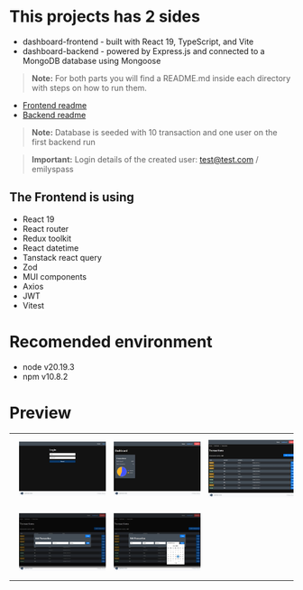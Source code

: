 # This projects has 2 sides
- dashboard-frontend - built with React 19, TypeScript, and Vite
- dashboard-backend - powered by Express.js and connected to a MongoDB database using Mongoose

> **Note:** For both parts you will find a README.md inside each directory with steps on how to run them.
- <a href="https://github.com/nicolasflorth/dashboard-app/blob/main/dashboard-frontend/README.md" title="Frontend readme" target="_blank">Frontend readme</a>
- <a href="https://github.com/nicolasflorth/dashboard-app/blob/main/dashboard-backend/README.md" title="Backend readme" target="_blank">Backend readme</a>

> **Note:** Database is seeded with 10 transaction and one user on the first backend run

> **Important:** Login details of the created user: test@test.com / emilyspass

## The Frontend is using
- React 19
- React router
- Redux toolkit
- React datetime
- Tanstack react query
- Zod
- MUI components
- Axios
- JWT
- Vitest


# Recomended environment
- node v20.19.3 
- npm v10.8.2


# Preview
<table>
  <tr>
    <td>
      <a href="images/login-page.jpg" target="_blank">
        <img src="images/login-page.jpg" alt="Login page" width="250" style="margin:10px;" />
      </a>
    </td>
    <td>
      <a href="images/dashboard-page.jpg" target="_blank">
        <img src="images/dashboard-page.jpg" alt="Dashboard page" width="250" style="margin:10px;" />
      </a>
    </td>
    <td>
      <a href="images/transactions-listing.jpg" target="_blank">
        <img src="images/transactions-listing.jpg" alt="Transactions listing" width="250" style="margin:10px;" />
      </a>
    </td>
  </tr>
  <tr>
    <td>
      <a href="images/transactions-listing-add-transaction.jpg" target="_blank">
        <img src="images/transactions-listing-add-transaction.jpg" alt="Add transaction" width="250" style="margin:10px;" />
      </a>
    </td>
    <td>
      <a href="images/transactions-listing-edit-transaction.jpg" target="_blank">
        <img src="images/transactions-listing-edit-transaction.jpg" alt="Edit transaction" width="250" style="margin:10px;" />
      </a>
    </td>
  </tr>
</table>

